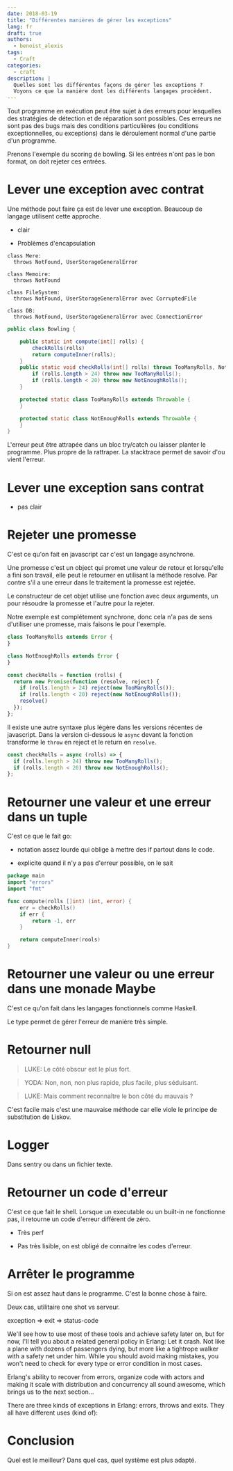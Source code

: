 ```yaml
---
date: 2018-03-19
title: "Différentes manières de gérer les exceptions"
lang: fr
draft: true
authors:
  - benoist_alexis
tags:
  - Craft
categories:
  - craft
description: |
  Quelles sont les différentes façons de gérer les exceptions ?
  Voyons ce que la manière dont les différents langages procèdent.
---
```



<!-- https://fr.wikipedia.org/wiki/Syst%C3%A8me_de_gestion_d%27exceptions -->

Tout programme en exécution peut être sujet à des erreurs pour lesquelles des
stratégies de détection et de réparation sont possibles. Ces erreurs ne sont
pas des bugs mais des conditions particulières (ou conditions exceptionnelles,
ou exceptions) dans le déroulement normal d'une partie d'un programme.

Prenons l'exemple du scoring de bowling. Si les entrées n'ont pas le bon format,
on doit rejeter ces entrées.

# Lever une exception avec contrat

Une méthode pout faire ça est de lever une exception. Beaucoup de langage
utilisent cette approche.

+ clair
- Problèmes d'encapsulation

```
class Mere:
  throws NotFound, UserStorageGeneralError

class Memoire:
  throws NotFound

class FileSystem:
  throws NotFound, UserStorageGeneralError avec CorruptedFile

class DB:
  throws NotFound, UserStorageGeneralError avec ConnectionError
```

```java
public class Bowling {

    public static int compute(int[] rolls) {
        checkRolls(rolls)
        return computeInner(rolls);
    }
    public static void checkRolls(int[] rolls) throws TooManyRolls, NotEnoughRolls {
        if (rolls.length > 24) throw new TooManyRolls();
        if (rolls.length < 20) throw new NotEnoughRolls();
    }

    protected static class TooManyRolls extends Throwable {
    }

    protected static class NotEnoughRolls extends Throwable {
    }
}
```

L'erreur peut être attrapée dans un bloc try/catch ou laisser planter le programme.
Plus propre de la rattraper.
La stacktrace permet de savoir d'ou vient l'erreur.
# Lever une exception sans contrat

- pas clair

# Rejeter une promesse

C'est ce qu'on fait en javascript car c'est un langage asynchrone.

Une promesse c'est un object qui promet une valeur de retour et
lorsqu'elle a fini son travail, elle peut le retourner en utilisant
la méthode resolve. Par contre s'il a une erreur dans le traitement
la promesse est rejetée.

Le constructeur de cet objet utilise une fonction avec deux arguments, un pour
résoudre la promesse et l'autre pour la rejeter.

Notre exemple est complétement synchrone, donc cela n'a pas de sens
d'utiliser une promesse, mais faisons le pour l'exemple.

```js
class TooManyRolls extends Error {
}

class NotEnoughRolls extends Error {
}

const checkRolls = function (rolls) {
  return new Promise(function (resolve, reject) {
    if (rolls.length > 24) reject(new TooManyRolls());
    if (rolls.length < 20) reject(new NotEnoughRolls());
    resolve()
  });
};
```

Il existe une autre syntaxe plus légère dans les versions récentes de
javascript. Dans la version ci-dessous le `async` devant la fonction
transforme le `throw` en reject et le return en `resolve`.

```js
const checkRolls = async (rolls) => {
  if (rolls.length > 24) throw new TooManyRolls();
  if (rolls.length < 20) throw new NotEnoughRolls();
};
```

# Retourner une valeur et une erreur dans un tuple

C'est ce que le fait go:

- notation assez lourde qui oblige à mettre des if partout dans le code.
+ explicite quand il n'y a pas d'erreur possible, on le sait

```go
package main
import "errors"
import "fmt"

func compute(rolls []int) (int, error) {
    err = checkRolls()
    if err {
        return -1, err
    }

    return computeInner(rools)
}
```
# Retourner une valeur ou une erreur dans une monade Maybe

C'est ce qu'on fait dans les langages fonctionnels comme Haskell.

Le type permet de gérer l'erreur de manière très simple.

# Retourner null

> LUKE: Le côté obscur est le plus fort.

> YODA: Non, non, non plus rapide, plus facile, plus séduisant.

> LUKE: Mais comment reconnaître le bon côté du mauvais ?

C'est facile mais c'est une mauvaise méthode car elle viole le principe de
substitution de Liskov.

# Logger

Dans sentry ou dans un fichier texte.

# Retourner un code d'erreur

C'est ce que fait le shell. Lorsque un executable ou un built-in ne
fonctionne pas, il retourne un code d'erreur différent de zéro.

+ Très perf
- Pas très lisible, on est obligé de connaitre les codes d'erreur.

# Arrêter le programme

Si on est assez haut dans le programme. C'est la bonne chose à faire.

Deux cas, utilitaire one shot vs serveur.

exception => exit => status-code

<!-- http://learnyousomeerlang.com/introduction#what-is-erlang -->
We'll see how to use most of these tools and achieve safety later on, but for now, I'll tell you about a related general policy in Erlang: Let it crash. Not like a plane with dozens of passengers dying, but more like a tightrope walker with a safety net under him. While you should avoid making mistakes, you won't need to check for every type or error condition in most cases.

Erlang's ability to recover from errors, organize code with actors and making it scale with distribution and concurrency all sound awesome, which brings us to the next section...

<!-- http://learnyousomeerlang.com/errors-and-exceptions -->
There are three kinds of exceptions in Erlang: errors, throws and exits. They all have different uses (kind of):

# Conclusion
Quel est le meilleur?
Dans quel cas, quel système est plus adapté.
